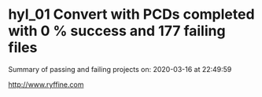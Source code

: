 # hyl_01 Convert with PCDs completed with 0 % success and 177 failing files

Summary of passing and failing projects on: 2020-03-16 at 22:49:59

http://www.ryffine.com

